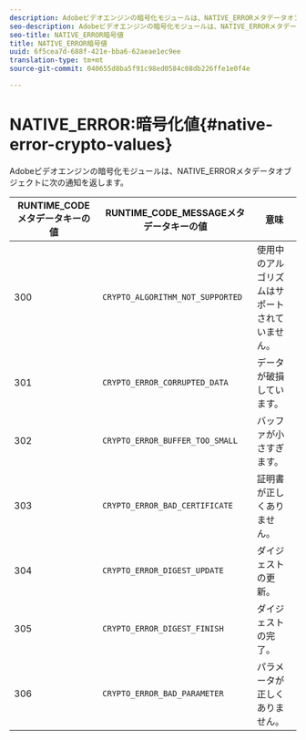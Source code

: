 ```yaml
---
description: Adobeビデオエンジンの暗号化モジュールは、NATIVE_ERRORメタデータオブジェクトに次の通知を返します。
seo-description: Adobeビデオエンジンの暗号化モジュールは、NATIVE_ERRORメタデータオブジェクトに次の通知を返します。
seo-title: NATIVE_ERROR暗号値
title: NATIVE_ERROR暗号値
uuid: 6f5cea7d-688f-421e-bba6-62aeae1ec9ee
translation-type: tm+mt
source-git-commit: 040655d8ba5f91c98ed0584c08db226ffe1e0f4e

---
```



# NATIVE_ERROR:暗号化値{#native-error-crypto-values}

Adobeビデオエンジンの暗号化モジュールは、NATIVE_ERRORメタデータオブジェクトに次の通知を返します。

| RUNTIME_CODEメタデータキーの値 | RUNTIME_CODE_MESSAGEメタデータキーの値 | 意味 |
|---|---|---|
| 300 | `CRYPTO_ALGORITHM_NOT_SUPPORTED` | 使用中のアルゴリズムはサポートされていません。 |
| 301 | `CRYPTO_ERROR_CORRUPTED_DATA` | データが破損しています。 |
| 302 | `CRYPTO_ERROR_BUFFER_TOO_SMALL` | バッファが小さすぎます。 |
| 303 | `CRYPTO_ERROR_BAD_CERTIFICATE` | 証明書が正しくありません。 |
| 304 | `CRYPTO_ERROR_DIGEST_UPDATE` | ダイジェストの更新。 |
| 305 | `CRYPTO_ERROR_DIGEST_FINISH` | ダイジェストの完了。 |
| 306 | `CRYPTO_ERROR_BAD_PARAMETER` | パラメータが正しくありません。 |

